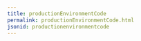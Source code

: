 ```yaml
---
title: productionEnvironmentCode
permalink: productionEnvironmentCode.html
jsonid: productionenvironmentcode
---
```

